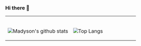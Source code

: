 ### Hi there 👋

<!--
**ddddyyyy/ddddyyyy** is a ✨ _special_ ✨ repository because its `README.md` (this file) appears on your GitHub profile.

Here are some ideas to get you started:

- 🔭 I’m currently working on ...
- 🌱 I’m currently learning ...
- 👯 I’m looking to collaborate on ...
- 🤔 I’m looking for help with ...
- 💬 Ask me about ...
- 📫 How to reach me: ...
- 😄 Pronouns: ...
- ⚡ Fun fact: ...
-->
<table width="100%" style="border:0" > 
  <tr>
  <td width="50%"  style="border:0">
    
&nbsp; <br> ![Madyson's github stats](https://github-readme-stats.vercel.app/api?username=ddddyyyy&count_private=true&show_icons=true)
    
  </td>
  <td width="50%" style="margin:auto;border:0">
  
&nbsp; <br> ![Top Langs](https://github-readme-stats.vercel.app/api/top-langs/?username=ddddyyyy&layout=compact)
  
  </td>
</table>
